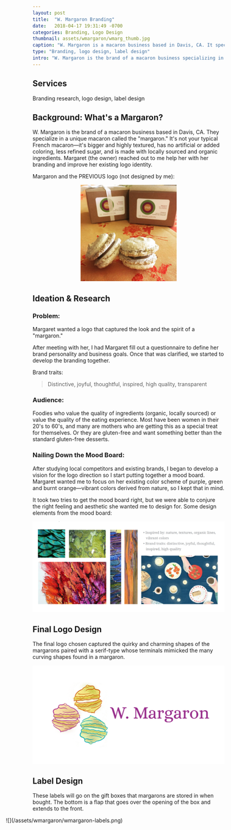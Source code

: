 ```yaml
---
layout: post
title:  "W. Margaron Branding"
date:   2018-04-17 19:31:49 -0700
categories: Branding, Logo Design
thumbnail: assets/wmargaron/wmarg_thumb.jpg
caption: "W. Margaron is a macaron business based in Davis, CA. It specializes a unique macaron called the margaron."
type: "Branding, logo design, label design"
intro: "W. Margaron is the brand of a macaron business specializing in a unique macaron called the margaron."
---
```


## Services

Branding research, logo design, label design

## Background: What's a Margaron?

W. Margaron is the brand of a macaron business based in Davis, CA. They specialize in a unique macaron called the "margaron." It's not your typical French macaron—it's bigger and highly textured, has no artificial or added coloring, less refined sugar, and is made with locally sourced and organic ingredients. Margaret (the owner) reached out to me help her with her branding and improve her existing logo identity.  

Margaron and the PREVIOUS logo (not designed by me):

<p style="text-align: center;"><img src="/assets/wmargaron/old-wm-logo.jpg" alt="Caption: Showcasing a margaron (highly textured macaron) and a gift box containing the old logo." style="width: 50%;" ></p>

## Ideation & Research

### Problem:

Margaret wanted a logo that captured the look and the spirit of a "margaron." 

After meeting with her, I had Margaret fill out a questionnaire to define her brand personality and business goals. Once that was clarified, we started to develop the branding together. 

Brand traits:

> Distinctive, joyful, thoughtful, inspired, high quality, transparent

### Audience:

Foodies who value the quality of ingredients (organic, locally sourced) or value the quality of the eating experience. Most have been women in their 20's to 60's, and many are mothers who are getting this as a special treat for themselves. Or they are gluten-free and want something better than the standard gluten-free desserts.

### Nailing Down the Mood Board:

After studying local competitors and existing brands, I began to develop a vision for the logo direction so I start putting together a mood board. Margaret wanted me to focus on her existing color scheme of purple, green and burnt orange—vibrant colors derived from nature, so I kept that in mind.

It took two tries to get the mood board right, but we were able to conjure the right feeling and aesthetic she wanted me to design for. Some design elements from the mood board: 

![](/assets/wmargaron/moodboard-elements.png)

## Final Logo Design

The final logo chosen captured the quirky and charming shapes of the margarons paired with a serif-type whose terminals mimicked the many curving shapes found in a margaron. 

![](/assets/wmargaron/wmargaron-final-logo.png)

## Label Design

These labels will go on the gift boxes that margarons are stored in when bought. The bottom is a flap that goes over the opening of the box and extends to the front.

<div style="width: 125%; margin-left: -5em;" markdown="1">
![](/assets/wmargaron/wmargaron-labels.png)
</div>